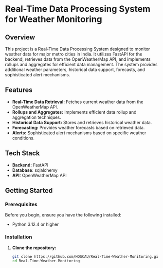 # Real-Time Data Processing System for Weather Monitoring

## Overview

This project is a Real-Time Data Processing System designed to monitor weather data for major metro cities in India. It utilizes FastAPI for the backend, retrieves data from the OpenWeatherMap API, and implements rollups and aggregates for efficient data management. The system provides additional weather parameters, historical data support, forecasts, and sophisticated alert mechanisms.

## Features

- **Real-Time Data Retrieval:** Fetches current weather data from the OpenWeatherMap API.
- **Rollups and Aggregates:** Implements efficient data rollup and aggregation techniques.
- **Historical Data Support:** Stores and retrieves historical weather data.
- **Forecasting:** Provides weather forecasts based on retrieved data.
- **Alerts:** Sophisticated alert mechanisms based on specific weather conditions.

## Tech Stack

- **Backend:** FastAPI
- **Database:** sqlalchemy
- **API:** OpenWeatherMap API

## Getting Started

### Prerequisites

Before you begin, ensure you have the following installed:

- Python 3.12.4 or higher

### Installation

1. **Clone the repository:**

   ```bash
   git clone https://github.com/HOSCAU/Real-Time-Weather-Monitoring.git
   cd Real-Time-Weather-Monitoring
